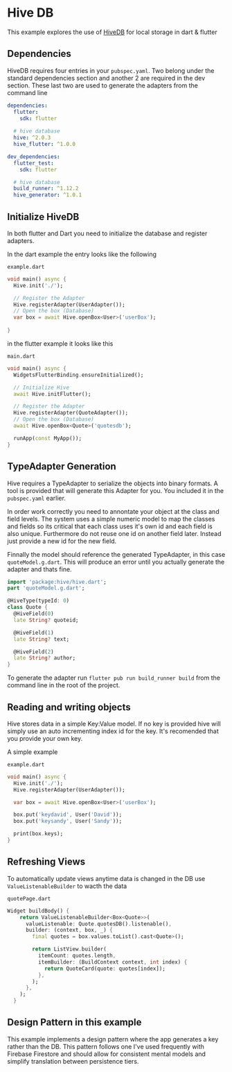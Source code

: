 # Hive DB

This example explores the use of [HiveDB](https://docs.hivedb.dev/) for local storage in dart & flutter


## Dependencies

HiveDB requires four entries in your `pubspec.yaml`. Two belong under the standard dependencies section and another 2 are required in the dev section. These last two are used to generate the adapters from the command line

```yaml
dependencies:
  flutter:
    sdk: flutter
  
  # hive database
  hive: ^2.0.3
  hive_flutter: ^1.0.0

dev_dependencies:
  flutter_test:
    sdk: flutter

  # hive database
  build_runner: ^1.12.2
  hive_generator: ^1.0.1
```

## Initialize HiveDB

In both flutter and Dart you need to initialize the database and register adapters. 

In the dart example the entry looks like the following

`example.dart`
```dart
void main() async {
  Hive.init('./'); 

  // Register the Adapter
  Hive.registerAdapter(UserAdapter());
  // Open the box (Database) 
  var box = await Hive.openBox<User>('userBox');
  
}
```

in the flutter example it looks like this

`main.dart`
```dart
void main() async {
  WidgetsFlutterBinding.ensureInitialized();

  // Initialize Hive
  await Hive.initFlutter();

  // Register the Adapter
  Hive.registerAdapter(QuoteAdapter());
  // Open the box (Database) 
  await Hive.openBox<Quote>('quotesdb');

  runApp(const MyApp());
}
```

## TypeAdapter Generation

Hive requires a TypeAdapter to serialize the objects into binary formats. A tool is provided that will generate this Adapter for you. You included it in the `pubspec.yaml` earlier. 

In order work correctly you need to annontate your object at the class and field levels. The system uses a simple numeric model to map the classes and fields so its critical that each class uses it's own id and each field is also unique. Furthermore do not reuse one id on another field later. Instead just provide a new id for the new field. 

Finnally the model should reference the generated TypeAdapter, in this case `quoteModel.g.dart`. This will produce an error until you actually generate the adapter and thats fine. 

```dart
import 'package:hive/hive.dart';
part 'quoteModel.g.dart';

@HiveType(typeId: 0)
class Quote {
  @HiveField(0)
  late String? quoteid; 

  @HiveField(1)
  late String? text;

  @HiveField(2)
  late String? author;
}

```

To generate the adapter run `flutter pub run build_runner build` from the command line in the root of the project. 

## Reading and writing objects

Hive stores data in a simple Key:Value model. If no key is provided hive will simply use an auto incrementing index id for the key. It's recomended that you provide your own key. 

A simple example

`example.dart`
```dart
void main() async {
  Hive.init('./'); 
  Hive.registerAdapter(UserAdapter());

  var box = await Hive.openBox<User>('userBox');

  box.put('keydavid', User('David'));
  box.put('keysandy', User('Sandy'));

  print(box.keys);
}
```

## Refreshing Views

To automatically update views anytime data is changed in the DB use `ValueListenableBuilder` to wacth the data

`quotePage.dart`
```dart
Widget buildBody() {
    return ValueListenableBuilder<Box<Quote>>(
      valueListenable: Quote.quotesDB().listenable(),
      builder: (context, box, _) {
        final quotes = box.values.toList().cast<Quote>();

        return ListView.builder(
          itemCount: quotes.length,
          itemBuilder: (BuildContext context, int index) {
            return QuoteCard(quote: quotes[index]);
          },
        );
      },
    );
  }
```


## Design Pattern in this example

This example implements a design pattern where the app generates a key rather than the DB. This pattern follows one I've used frequently with Firebase Firestore and should allow for 
consistent mental models and simplify translation between persistence tiers. 
